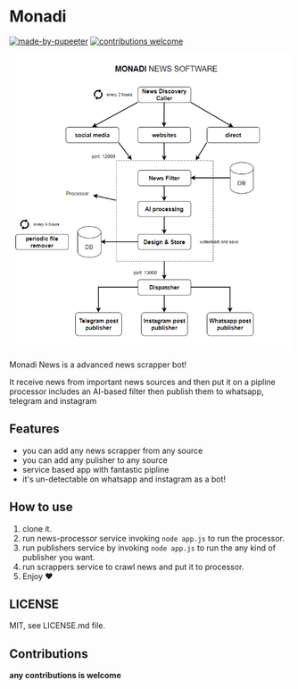 # Monadi

[![made-by-pupeeter](https://img.shields.io/badge/Made%20By-pupeeter-green?style=for-the-badge)](https://github.com/puppeteer/puppeteer)
[![contributions welcome](https://img.shields.io/badge/contributions-welcome-red.svg?style=for-the-badge)](https://github.com/aKamrani/Instagram-post-bot)

<img src="https://github.com/aKamrani/monadi/blob/main/diagram.png" width="600">

Monadi News is a advanced news scrapper bot!

It receive news from important news sources and then put it on a pipline processor includes an AI-based filter then publish them to whatsapp, telegram and instagram

## Features
* you can add any news scrapper from any source
* you can add any pulisher to any source
* service based app with fantastic pipline
* it's un-detectable on whatsapp and instagram as a bot!

## How to use
1) clone it.
2) run news-processor service invoking `node app.js` to run the processor.
3) run publishers service by invoking `node app.js` to run the any kind of publisher you want.
4) run scrappers service to crawl news and put it to processor.
5) Enjoy ❤


## LICENSE
MIT, see LICENSE.md file.

## Contributions
**any contributions is welcome**
